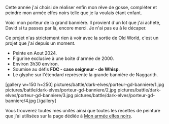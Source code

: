 
Cette année j'ai choisi de réaliser enfin mon rêve de gosse, compléter et peindre mon armée elfes noirs telle que je la voulais étant enfant.

Voici mon porteur de la grand bannière.
Il provient d'un lot que j'ai acheté, David si tu passes par là, encore merci. Je n'ai pas eu à le décaper.

Ce projet n'as strictement rien à voir avec la sortie de Old World, c'est un projet que j'ai depuis un moment.

* Peinte en Aout 2024.
* Figurine exclusive à une boite d'armée de 2000.
* Environ 3h30 environ.
* Soumise au défis __FDC - case seigneur - de Whisp__.
* Le glyphe sur l'étendard représente la grande bannière de Naggarith.

[gallery w=150 h=250]
pictures/battle/dark-elves/porteur-gd-banniere/1.jpg
pictures/battle/dark-elves/porteur-gd-banniere/2.jpg
pictures/battle/dark-elves/porteur-gd-banniere/3.jpg
pictures/battle/dark-elves/porteur-gd-banniere/4.jpg
[/gallery]

Vous trouverez toutes mes unités ainsi que toutes les recettes de peinture que j'ai utilisées
sur la page dédiée à [Mon armée elfes noirs](2024/armee-elfes-noirs.html).

